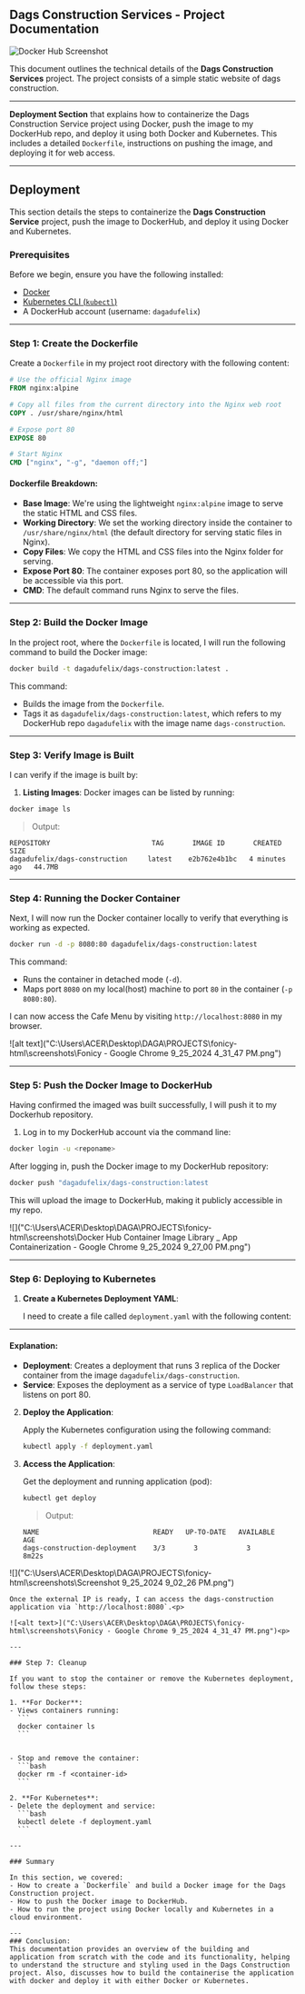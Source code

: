 ## Dags Construction Services - Project Documentation

![Docker Hub Screenshot](./screenshots/docker-hub-screenshot.png)




This document outlines the technical details of the **Dags Construction Services** project. The project consists of a simple static website of dags construction.

---
**Deployment Section** that explains how to containerize the Dags Construction Service  project using Docker, push the image to my DockerHub repo, and deploy it using both Docker and Kubernetes. This includes a detailed `Dockerfile`, instructions on pushing the image, and deploying it for web access.

---

## Deployment

This section details the steps to containerize the **Dags Construction Service** project, push the image to DockerHub, and deploy it using Docker and Kubernetes.

### Prerequisites
Before we begin, ensure you have the following installed:
- [Docker](https://docs.docker.com/get-docker/)
- [Kubernetes CLI (`kubectl`)](https://kubernetes.io/docs/tasks/tools/install-kubectl/)
- A DockerHub account (username: `dagadufelix`)

---

### Step 1: Create the Dockerfile

Create a `Dockerfile` in my project root directory with the following content:

```Dockerfile
# Use the official Nginx image
FROM nginx:alpine

# Copy all files from the current directory into the Nginx web root
COPY . /usr/share/nginx/html

# Expose port 80
EXPOSE 80

# Start Nginx
CMD ["nginx", "-g", "daemon off;"]

```

#### Dockerfile Breakdown:
- **Base Image**: We're using the lightweight `nginx:alpine` image to serve the static HTML and CSS files.
- **Working Directory**: We set the working directory inside the container to `/usr/share/nginx/html` (the default directory for serving static files in Nginx).
- **Copy Files**: We copy the HTML and CSS files into the Nginx folder for serving.
- **Expose Port 80**: The container exposes port 80, so the application will be accessible via this port.
- **CMD**: The default command runs Nginx to serve the files.


---

### Step 2: Build the Docker Image

In the project root, where the `Dockerfile` is located, I will run the following command to build the Docker image:

```bash
docker build -t dagadufelix/dags-construction:latest .
```

This command:
- Builds the image from the `Dockerfile`.
- Tags it as `dagadufelix/dags-construction:latest`, which refers to my DockerHub repo `dagadufelix` with the image name `dags-construction`.

---

### Step 3: Verify Image is Built
I can verify if the image is built by:
1. **Listing Images**: Docker images can be listed by running:
```bash
docker image ls
```

> Output: 
>
```
REPOSITORY                         TAG       IMAGE ID       CREATED         SIZE
dagadufelix/dags-construction     latest    e2b762e4b1bc   4 minutes ago   44.7MB
```
---

### Step 4: Running the Docker Container

Next, I will now run the Docker container locally to verify that everything is working as expected.


```bash
docker run -d -p 8080:80 dagadufelix/dags-construction:latest
```

This command:
- Runs the container in detached mode (`-d`).
- Maps port `8080` on my local(host) machine to port `80` in the container (`-p 8080:80`).

I can now access the Cafe Menu by visiting `http://localhost:8080` in my browser.<p>
![alt text]("C:\Users\ACER\Desktop\DAGA\PROJECTS\fonicy-html\screenshots\Fonicy - Google Chrome 9_25_2024 4_31_47 PM.png")<p>

---
### Step 5: Push the Docker Image to DockerHub
Having confirmed the imaged was built successfully, I will push it to my Dockerhub repository.
1. Log in to my DockerHub account via the command line:

```bash
docker login -u <reponame>
```

After logging in, push the Docker image to my DockerHub repository:

```bash
docker push "dagadufelix/dags-construction:latest
```

This will upload the image to DockerHub, making it publicly accessible in my repo.

![<alt text>]("C:\Users\ACER\Desktop\DAGA\PROJECTS\fonicy-html\screenshots\Docker Hub Container Image Library _ App Containerization - Google Chrome 9_25_2024 9_27_00 PM.png")<p>

---

### Step 6: Deploying to Kubernetes

1. **Create a Kubernetes Deployment YAML**:
   
   I need to create a file called `deployment.yaml` with the following content:<p>

   
---

   #### Explanation:
   - **Deployment**: Creates a deployment that runs 3 replica of the Docker container from the image `dagadufelix/dags-construction`.
   - **Service**: Exposes the deployment as a service of type `LoadBalancer` that listens on port 80.

2. **Deploy the Application**:
   
   Apply the Kubernetes configuration using the following command:

   ```bash
   kubectl apply -f deployment.yaml
   ```
    

3. **Access the Application**:
   
   Get the deployment and running application (pod):
   ```bash
   kubectl get deploy
   ```
   > Output:
   ```
   NAME                            READY   UP-TO-DATE   AVAILABLE      AGE
   dags-construction-deployment    3/3       3            3           8m22s
   ```
  ![<alt text>]("C:\Users\ACER\Desktop\DAGA\PROJECTS\fonicy-html\screenshots\Screenshot 9_25_2024 9_02_26 PM.png")<p>


   ```
   Once the external IP is ready, I can access the dags-construction application via `http://localhost:8080`.<p>

  ![<alt text>]("C:\Users\ACER\Desktop\DAGA\PROJECTS\fonicy-html\screenshots\Fonicy - Google Chrome 9_25_2024 4_31_47 PM.png")<p>

---

### Step 7: Cleanup

If you want to stop the container or remove the Kubernetes deployment, follow these steps:

1. **For Docker**:
   - Views containers running:
     ```
     docker container ls
     ```
     

   - Stop and remove the container:
     ```bash
     docker rm -f <container-id>
     ```

2. **For Kubernetes**:
   - Delete the deployment and service:
     ```bash
     kubectl delete -f deployment.yaml
     ```

---

### Summary

In this section, we covered:
- How to create a `Dockerfile` and build a Docker image for the Dags Construction project.
- How to push the Docker image to DockerHub.
- How to run the project using Docker locally and Kubernetes in a cloud environment.

---
### Conclusion:
This documentation provides an overview of the building and application from scratch with the code and its functionality, helping to understand the structure and styling used in the Dags Construction project. Also, discusses how to build the containerise the application with docker and deploy it with either Docker or Kubernetes. 